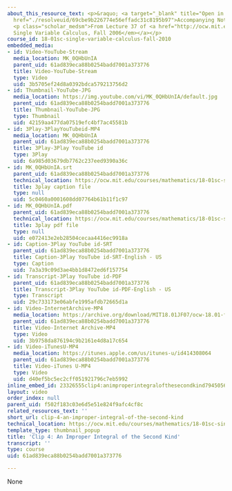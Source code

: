 ```yaml
---
about_this_resource_text: <p>&raquo; <a target="_blank" title="Open in a new window."
  href="./resolveuid/69cbe9b226774e56effadc31c8195b97">Accompanying Notes (PDF)</a></p>
  <p class="scholar_medsm">From Lecture 37 of <a href="http://ocw.mit.edu/courses/mathematics/18-01-single-variable-calculus-fall-2006/video-lectures/"><em>18.01
  Single Variable Calculus, Fall 2006</em></a></p>
course_id: 18-01sc-single-variable-calculus-fall-2010
embedded_media:
- id: Video-YouTube-Stream
  media_location: MK_0QHbUnIA
  parent_uid: 61ad839eca88b0254badd7001a373776
  title: Video-YouTube-Stream
  type: Video
  uid: 3b5705ef24d8a0392bdca579213756d2
- id: Thumbnail-YouTube-JPG
  media_location: https://img.youtube.com/vi/MK_0QHbUnIA/default.jpg
  parent_uid: 61ad839eca88b0254badd7001a373776
  title: Thumbnail-YouTube-JPG
  type: Thumbnail
  uid: 42159aa477da07519efc4bf7ac45581b
- id: 3Play-3PlayYouTubeid-MP4
  media_location: MK_0QHbUnIA
  parent_uid: 61ad839eca88b0254badd7001a373776
  title: 3Play-3Play YouTube id
  type: 3Play
  uid: 6a985d03679db7762c237eed9390a36c
- id: MK_0QHbUnIA.srt
  parent_uid: 61ad839eca88b0254badd7001a373776
  technical_location: https://ocw.mit.edu/courses/mathematics/18-01sc-single-variable-calculus-fall-2010/unit-5-exploring-the-infinite/part-a-lhospitals-rule-and-improper-integrals/session-93-indefinite-integrals-and-singularities/clip-4-an-improper-integral-of-the-second-kind/MK_0QHbUnIA.srt
  title: 3play caption file
  type: null
  uid: 5c0460a0001608dd07764b61b11f1c97
- id: MK_0QHbUnIA.pdf
  parent_uid: 61ad839eca88b0254badd7001a373776
  technical_location: https://ocw.mit.edu/courses/mathematics/18-01sc-single-variable-calculus-fall-2010/unit-5-exploring-the-infinite/part-a-lhospitals-rule-and-improper-integrals/session-93-indefinite-integrals-and-singularities/clip-4-an-improper-integral-of-the-second-kind/MK_0QHbUnIA.pdf
  title: 3play pdf file
  type: null
  uid: e072413e2eb28504cecaa4416ec9918a
- id: Caption-3Play YouTube id-SRT
  parent_uid: 61ad839eca88b0254badd7001a373776
  title: Caption-3Play YouTube id-SRT-English - US
  type: Caption
  uid: 7a3a39c09d3ae4bb1d8472ed6f157754
- id: Transcript-3Play YouTube id-PDF
  parent_uid: 61ad839eca88b0254badd7001a373776
  title: Transcript-3Play YouTube id-PDF-English - US
  type: Transcript
  uid: 29c733173e06abfe1995afdb72665d1a
- id: Video-InternetArchive-MP4
  media_location: https://archive.org/download/MIT18.01JF07/ocw-18.01-f07-lec37_300k.mp4
  parent_uid: 61ad839eca88b0254badd7001a373776
  title: Video-Internet Archive-MP4
  type: Video
  uid: 3b9758da876194c9b2161e4d8a17c654
- id: Video-iTunesU-MP4
  media_location: https://itunes.apple.com/us/itunes-u/id414308064
  parent_uid: 61ad839eca88b0254badd7001a373776
  title: Video-iTunes U-MP4
  type: Video
  uid: d40ef5bc5ec2cff051921796c7eb5992
inline_embed_id: 23326555clip4:animproperintegralofthesecondkind79450561
layout: video
order_index: null
parent_uid: f502f183c03e6d5e51e824f9afc4cf8c
related_resources_text: ''
short_url: clip-4-an-improper-integral-of-the-second-kind
technical_location: https://ocw.mit.edu/courses/mathematics/18-01sc-single-variable-calculus-fall-2010/unit-5-exploring-the-infinite/part-a-lhospitals-rule-and-improper-integrals/session-93-indefinite-integrals-and-singularities/clip-4-an-improper-integral-of-the-second-kind
template_type: thumbnail_popup
title: 'Clip 4: An Improper Integral of the Second Kind'
transcript: ''
type: course
uid: 61ad839eca88b0254badd7001a373776

---
```

None